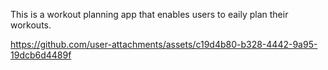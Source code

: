 This is a workout planning app that enables users to eaily plan their workouts.

https://github.com/user-attachments/assets/c19d4b80-b328-4442-9a95-19dcb6d4489f

